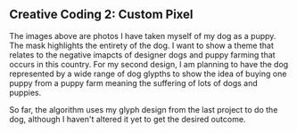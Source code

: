 ## Creative Coding 2: Custom Pixel

The images above are photos I have taken myself of my dog as a puppy. The mask highlights the entirety of the dog. I want to show a theme that relates to the negative imapcts of designer dogs and puppy farming that occurs in this country. For my second design, I am planning to have the dog represented by a wide range of dog glypths to show the idea of buying one puppy from a puppy farm meaning the suffering of lots of dogs and puppies.

So far, the algorithm uses my glyph design from the last project to do the dog, although I haven't altered it yet to get the desired outcome. 